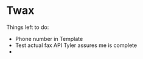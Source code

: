 Twax
================

Things left to do:

* Phone number in Template
* Test actual fax API Tyler assures me is complete
*
